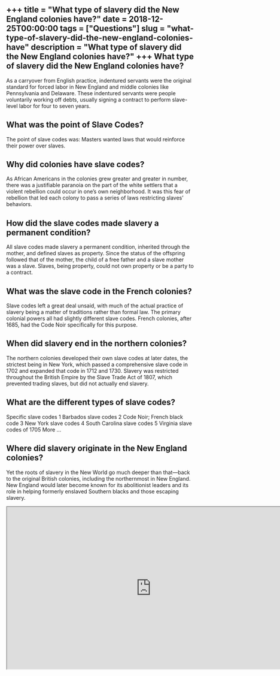 +++
title = "What type of slavery did the New England colonies have?"
date = 2018-12-25T00:00:00
tags = ["Questions"]
slug = "what-type-of-slavery-did-the-new-england-colonies-have"
description = "What type of slavery did the New England colonies have?"
+++
What type of slavery did the New England colonies have?
-------------------------------------------------------

As a carryover from English practice, indentured servants were the original standard for forced labor in New England and middle colonies like Pennsylvania and Delaware. These indentured servants were people voluntarily working off debts, usually signing a contract to perform slave-level labor for four to seven years.

What was the point of Slave Codes?
----------------------------------

The point of slave codes was: Masters wanted laws that would reinforce their power over slaves.

Why did colonies have slave codes?
----------------------------------

As African Americans in the colonies grew greater and greater in number, there was a justifiable paranoia on the part of the white settlers that a violent rebellion could occur in one’s own neighborhood. It was this fear of rebellion that led each colony to pass a series of laws restricting slaves’ behaviors.

How did the slave codes made slavery a permanent condition?
-----------------------------------------------------------

All slave codes made slavery a permanent condition, inherited through the mother, and defined slaves as property. Since the status of the offspring followed that of the mother, the child of a free father and a slave mother was a slave. Slaves, being property, could not own property or be a party to a contract.

What was the slave code in the French colonies?
-----------------------------------------------

Slave codes left a great deal unsaid, with much of the actual practice of slavery being a matter of traditions rather than formal law. The primary colonial powers all had slightly different slave codes. French colonies, after 1685, had the Code Noir specifically for this purpose.

When did slavery end in the northern colonies?
----------------------------------------------

The northern colonies developed their own slave codes at later dates, the strictest being in New York, which passed a comprehensive slave code in 1702 and expanded that code in 1712 and 1730. Slavery was restricted throughout the British Empire by the Slave Trade Act of 1807, which prevented trading slaves, but did not actually end slavery.

What are the different types of slave codes?
--------------------------------------------

 Specific slave codes 1 Barbados slave codes 2 Code Noir; French black code 3 New York slave codes 4 South Carolina slave codes 5 Virginia slave codes of 1705 More …

Where did slavery originate in the New England colonies?
--------------------------------------------------------

Yet the roots of slavery in the New World go much deeper than that—back to the original British colonies, including the northernmost in New England. New England would later become known for its abolitionist leaders and its role in helping formerly enslaved Southern blacks and those escaping slavery.

<iframe allow="accelerometer; autoplay; clipboard-write; encrypted-media; gyroscope; picture-in-picture" allowfullscreen="" class="__youtube_prefs__  epyt-is-override  no-lazyload" data-no-lazy="1" data-origheight="433" data-origwidth="770" data-skipgform_ajax_framebjll="" height="433" id="_ytid_56165" loading="lazy" src="https://www.youtube.com/embed/g0NYS-UaZXY?enablejsapi=1&autoplay=0&cc_load_policy=0&cc_lang_pref=&iv_load_policy=1&loop=0&modestbranding=0&rel=1&fs=1&playsinline=0&autohide=2&theme=dark&color=red&controls=1&" title="YouTube player" width="770"></iframe>